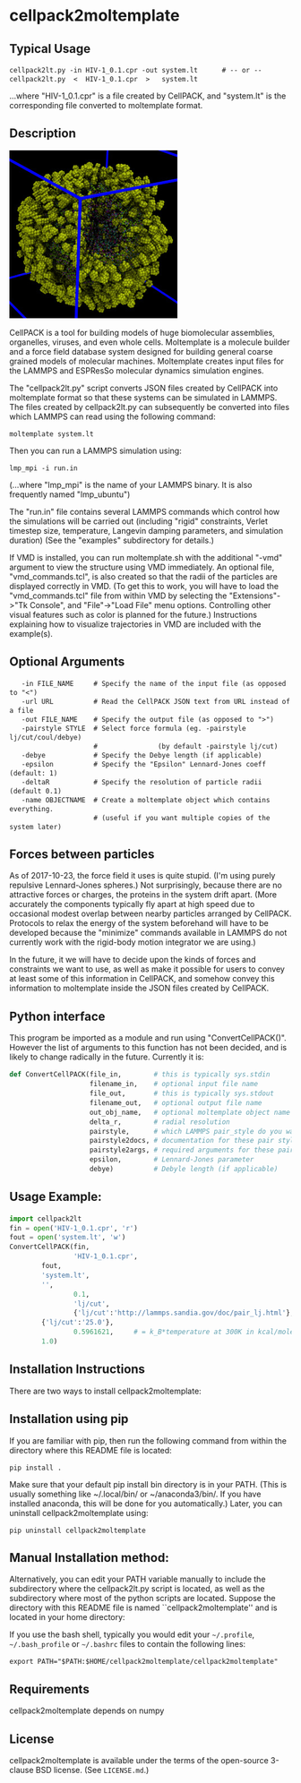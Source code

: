 cellpack2moltemplate
===========

##  Typical Usage

    cellpack2lt.py -in HIV-1_0.1.cpr -out system.lt      # -- or --
    cellpack2lt.py  <  HIV-1_0.1.cpr  >   system.lt

...where "HIV-1_0.1.cpr" is a file created by CellPACK,
and "system.lt" is the corresponding file converted to moltemplate format.

##  Description

![Initial test of cellpack2lt.py on an HIV virus structure created with CellPACK, converted into moltemplate format, and rendered using VMD](./doc/images/HIV_test_2017-10-23_LR.jpg)

CellPACK is a tool for building models of huge biomolecular
assemblies, organelles, viruses, and even whole cells.
Moltemplate is a molecule builder and a force field database system
designed for building general coarse grained models of molecular machines.
Moltemplate creates input files for the LAMMPS and ESPResSo molecular
dynamics simulation engines.

The "cellpack2lt.py" script converts JSON files created by CellPACK
into moltemplate format so that these systems can be simulated in LAMMPS.
The files created by cellpack2lt.py can subsequently be converted into files
which LAMMPS can read using the following command:

    moltemplate system.lt

Then you can run a LAMMPS simulation using:

    lmp_mpi -i run.in

(...where "lmp_mpi" is the name of your LAMMPS binary.
It is also frequently named "lmp_ubuntu")

The "run.in" file contains several LAMMPS commands which control
how the simulations will be carried out
(including "rigid" constraints, Verlet timestep size,
 temperature, Langevin damping parameters, and simulation duration)
(See the "examples" subdirectory for details.)

If VMD is installed, you can run moltemplate.sh with the additional
"-vmd" argument to view the structure using VMD immediately.
An optional file, "vmd_commands.tcl", is also created
so that the radii of the particles are displayed correctly in VMD.
(To get this to work, you will have to load the "vmd_commands.tcl" file from 
 within VMD by selecting the "Extensions"->"Tk Console", and "File"->"Load File"
 menu options.  Controlling other visual features such as color is
 planned for the future.)
Instructions explaining how to visualize trajectories in VMD are
included with the example(s).


## Optional Arguments

```
   -in FILE_NAME     # Specify the name of the input file (as opposed to "<")
   -url URL          # Read the CellPACK JSON text from URL instead of a file
   -out FILE_NAME    # Specify the output file (as opposed to ">")
   -pairstyle STYLE  # Select force formula (eg. -pairstyle lj/cut/coul/debye)
                     #               (by default -pairstyle lj/cut)
   -debye            # Specify the Debye length (if applicable)
   -epsilon          # Specify the "Epsilon" Lennard-Jones coeff (default: 1)
   -deltaR           # Specify the resolution of particle radii (default 0.1)
   -name OBJECTNAME  # Create a moltemplate object which contains everything.
                     # (useful if you want multiple copies of the system later)
```


##  Forces between particles

As of 2017-10-23, the force field it uses is quite stupid.
(I'm using purely repulsive Lennard-Jones spheres.)
Not surprisingly, because there are no attractive forces or charges,
the proteins in the system drift apart.
(More accurately the components typically fly apart at high speed due
to occasional modest overlap between nearby particles arranged by CellPACK.
Protocols to relax the energy of the system beforehand will have to be
developed because the "minimize" commands available in LAMMPS do not currently
work with the rigid-body motion integrator we are using.)

In the future, it we will have to decide upon the kinds of forces and
constraints we want to use, as well as make it possible for users
to convey at least some of this information in CellPACK, and somehow convey
this information to moltemplate inside the JSON files created by CellPACK.


##  Python interface

This program be imported as a module and run using "ConvertCellPACK()".
However the list of arguments to this function has not been decided,
and is likely to change radically in the future.  Currently it is:

```python
def ConvertCellPACK(file_in,        # this is typically sys.stdin
                    filename_in,    # optional input file name
                    file_out,       # this is typically sys.stdout
                    filename_out,   # optional output file name
                    out_obj_name,   # optional moltemplate object name
                    delta_r,        # radial resolution
                    pairstyle,      # which LAMMPS pair_style do you want?
                    pairstyle2docs, # documentation for these pair styles
                    pairstyle2args, # required arguments for these pair_styles
                    epsilon,        # Lennard-Jones parameter
                    debye)          # Debyle length (if applicable)
```

## Usage Example:

```python
import cellpack2lt
fin = open('HIV-1_0.1.cpr', 'r')
fout = open('system.lt', 'w')
ConvertCellPACK(fin,
                'HIV-1_0.1.cpr',
		fout,
		'system.lt',
		'',
                0.1,
                'lj/cut',
                {'lj/cut':'http://lammps.sandia.gov/doc/pair_lj.html'},
		{'lj/cut':'25.0'},
                0.5961621,     # = k_B*temperature at 300K in kcal/mole
		1.0)
```

## Installation Instructions

There are two ways to install cellpack2moltemplate:

## Installation using pip

If you are familiar with pip, then run the following command from within the directory where this README file is located:

    pip install .

Make sure that your default pip install bin directory is in your PATH.  (This is usually something like ~/.local/bin/ or ~/anaconda3/bin/.  If you have installed anaconda, this will be done for you automatically.)  Later, you can uninstall cellpack2moltemplate using:

    pip uninstall cellpack2moltemplate


## Manual Installation method:

Alternatively, you can edit your PATH variable manually to include
the subdirectory where the cellpack2lt.py script is located,
as well as the subdirectory where most of the python scripts are located.
Suppose the directory with this README file is named ``cellpack2moltemplate''
and is located in your home directory:

If you use the bash shell, typically you would edit your 
`~/.profile`, `~/.bash_profile` or `~/.bashrc` files 
to contain the following lines:

    export PATH="$PATH:$HOME/cellpack2moltemplate/cellpack2moltemplate"

## Requirements

cellpack2moltemplate depends on numpy

## License

cellpack2moltemplate is available under the terms of the open-source 3-clause
BSD license.  (See `LICENSE.md`.)

